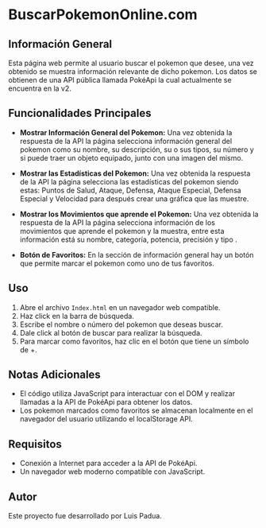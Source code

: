 # BuscarPokemonOnline.com

## Información General

Esta página web permite al usuario buscar el pokemon que desee, una vez obtenido se muestra información relevante de dicho pokemon. Los datos se obtienen de una API pública llamada PokéApi la cual actualmente se encuentra en la v2.

## Funcionalidades Principales

- **Mostrar Información General del Pokemon:** Una vez obtenida la respuesta de la API la página selecciona información general del pokemon como su nombre, su descripción, su o sus tipos, su número y si puede traer un objeto equipado, junto con una imagen del mismo.

- **Mostrar las Estadísticas del Pokemon:** Una vez obtenida la respuesta de la API la página selecciona las estadísticas del pokemon siendo estas: Puntos de Salud, Ataque, Defensa, Ataque Especial, Defensa Especial y Velocidad para después crear una gráfica que las muestre.

- **Mostrar los Movimientos que aprende el Pokemon:** Una vez obtenida la respuesta de la API la página selecciona información de los movimientos que aprende el pokemon y la muestra, entre esta información está su nombre, categoría, potencia, precisión y tipo .

- **Botón de Favoritos:** En la sección de información general hay un botón que permite marcar el pokemon como uno de tus favoritos.

## Uso

1. Abre el archivo `Index.html` en un navegador web compatible.
2. Haz click en la barra de búsqueda.
3. Escribe el nombre o número del pokemon que deseas buscar.
4. Dale click al botón de buscar para realizar la búsqueda.
5. Para marcar como favoritos, haz clic en el botón que tiene un símbolo de +.

## Notas Adicionales

- El código utiliza JavaScript para interactuar con el DOM y realizar llamadas a la API de PokéApi para obtener los datos.
- Los pokemon marcados como favoritos se almacenan localmente en el navegador del usuario utilizando el localStorage API.

## Requisitos

- Conexión a Internet para acceder a la API de PokéApi.
- Un navegador web moderno compatible con JavaScript.

## Autor

Este proyecto fue desarrollado por Luis Padua.